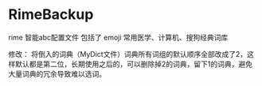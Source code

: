 # RimeBackup
rime 智能abc配置文件
包括了
emoji
常用医学、计算机、搜狗经典词库

修改：
将倒入的词典（MyDict文件）词典所有词组的默认顺序全部改成了2，这样默认都是第二位，长期使用之后的，可以删除掉2的词典，留下1的词典，避免大量词典的冗余导致难以选词。
